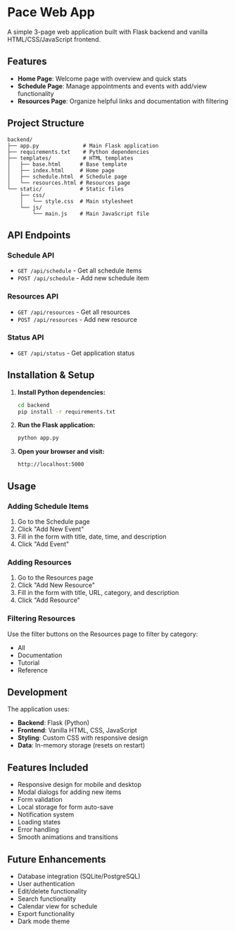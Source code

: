 # Pace Web App

A simple 3-page web application built with Flask backend and vanilla HTML/CSS/JavaScript frontend.

## Features

- **Home Page**: Welcome page with overview and quick stats
- **Schedule Page**: Manage appointments and events with add/view functionality
- **Resources Page**: Organize helpful links and documentation with filtering

## Project Structure

```
backend/
├── app.py              # Main Flask application
├── requirements.txt    # Python dependencies
├── templates/          # HTML templates
│   ├── base.html      # Base template
│   ├── index.html     # Home page
│   ├── schedule.html  # Schedule page
│   └── resources.html # Resources page
└── static/            # Static files
    ├── css/
    │   └── style.css  # Main stylesheet
    └── js/
        └── main.js    # Main JavaScript file
```

## API Endpoints

### Schedule API
- `GET /api/schedule` - Get all schedule items
- `POST /api/schedule` - Add new schedule item

### Resources API
- `GET /api/resources` - Get all resources
- `POST /api/resources` - Add new resource

### Status API
- `GET /api/status` - Get application status

## Installation & Setup

1. **Install Python dependencies:**
   ```bash
   cd backend
   pip install -r requirements.txt
   ```

2. **Run the Flask application:**
   ```bash
   python app.py
   ```

3. **Open your browser and visit:**
   ```
   http://localhost:5000
   ```

## Usage

### Adding Schedule Items
1. Go to the Schedule page
2. Click "Add New Event"
3. Fill in the form with title, date, time, and description
4. Click "Add Event"

### Adding Resources
1. Go to the Resources page
2. Click "Add New Resource"
3. Fill in the form with title, URL, category, and description
4. Click "Add Resource"

### Filtering Resources
Use the filter buttons on the Resources page to filter by category:
- All
- Documentation
- Tutorial
- Reference

## Development

The application uses:
- **Backend**: Flask (Python)
- **Frontend**: Vanilla HTML, CSS, JavaScript
- **Styling**: Custom CSS with responsive design
- **Data**: In-memory storage (resets on restart)

## Features Included

- Responsive design for mobile and desktop
- Modal dialogs for adding new items
- Form validation
- Local storage for form auto-save
- Notification system
- Loading states
- Error handling
- Smooth animations and transitions

## Future Enhancements

- Database integration (SQLite/PostgreSQL)
- User authentication
- Edit/delete functionality
- Search functionality
- Calendar view for schedule
- Export functionality
- Dark mode theme